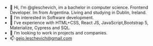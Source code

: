 - 👋 Hi, I’m @gleschevich, im a bachelor in computer science. Frontend Developer. Im from Argentina. Living and studying in Dublin, Ireland.
- 👀 I’m interested in Software development.
- 🌱 I’ve experience with HTML+CSS, React JS, JavaScript,Bootstrap 5, Materialize, Cypress and SQL.
- 💞️ I’m looking to work in projects and companies.
- 📫 gejo.leschevich@gmail.com

<!---
gleschevich/gleschevich is a ✨ special ✨ repository because its `README.md` (this file) appears on your GitHub profile.
You can click the Preview link to take a look at your changes.
--->
